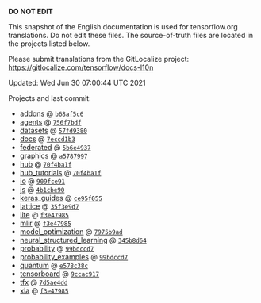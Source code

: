 __DO NOT EDIT__

This snapshot of the English documentation is used for tensorflow.org
translations. Do not edit these files. The source-of-truth files are located in
the projects listed below.

Please submit translations from the GitLocalize project: https://gitlocalize.com/tensorflow/docs-l10n

Updated: Wed Jun 30 07:00:44 UTC 2021

Projects and last commit:

- [addons](https://github.com/tensorflow/addons/tree/master/docs) @ <a href='https://github.com/tensorflow/addons/commit/b68af5c611dd06894ad282ec263a92e1681c83db'><code>b68af5c6</code></a>
- [agents](https://github.com/tensorflow/agents/tree/master/docs) @ <a href='https://github.com/tensorflow/agents/commit/756f7bdf493986c25eb585438134f1dbb8045b1b'><code>756f7bdf</code></a>
- [datasets](https://github.com/tensorflow/datasets/tree/master/docs) @ <a href='https://github.com/tensorflow/datasets/commit/57fd9380cb90c93131a82a98b056ee726ff734b4'><code>57fd9380</code></a>
- [docs](https://github.com/tensorflow/docs/tree/master/site/en) @ <a href='https://github.com/tensorflow/docs/commit/7eccd1b3ccd4c83acfce2e80a1c7bd3e43970ed1'><code>7eccd1b3</code></a>
- [federated](https://github.com/tensorflow/federated/tree/master/docs) @ <a href='https://github.com/tensorflow/federated/commit/5b6e4937a2ddf92856c043e21cfe341457ef156e'><code>5b6e4937</code></a>
- [graphics](https://github.com/tensorflow/graphics/tree/master/tensorflow_graphics/g3doc) @ <a href='https://github.com/tensorflow/graphics/commit/a57879977f032f0669f06e37b8db121c171e85cd'><code>a5787997</code></a>
- [hub](https://github.com/tensorflow/hub/tree/master/docs) @ <a href='https://github.com/tensorflow/hub/commit/70f4ba1fd32ce7c1d9fc258b2ed7af890e50b95c'><code>70f4ba1f</code></a>
- [hub_tutorials](https://github.com/tensorflow/hub/tree/master/examples/colab) @ <a href='https://github.com/tensorflow/hub/commit/70f4ba1fd32ce7c1d9fc258b2ed7af890e50b95c'><code>70f4ba1f</code></a>
- [io](https://github.com/tensorflow/io/tree/master/docs) @ <a href='https://github.com/tensorflow/io/commit/909fce918a83ffdefe74ef1c1c722151bfb34ffb'><code>909fce91</code></a>
- [js](https://github.com/tensorflow/tfjs-website/tree/master/docs) @ <a href='https://github.com/tensorflow/tfjs-website/commit/4b1cbe9076f03e713de2772442b86c1e2ce68171'><code>4b1cbe90</code></a>
- [keras_guides](https://github.com/tensorflow/docs/tree/snapshot-keras/site/en/guide/keras) @ <a href='https://github.com/tensorflow/docs/commit/ce95f055f483934b8468d7d8e627a2d3a64737b0'><code>ce95f055</code></a>
- [lattice](https://github.com/tensorflow/lattice/tree/master/docs) @ <a href='https://github.com/tensorflow/lattice/commit/35f3e9d7da7f90a700d7a903e1818e82965f245c'><code>35f3e9d7</code></a>
- [lite](https://github.com/tensorflow/tensorflow/tree/master/tensorflow/lite/g3doc) @ <a href='https://github.com/tensorflow/tensorflow/commit/f3e479855e2b18fd299250951a190fb746679141'><code>f3e47985</code></a>
- [mlir](https://github.com/tensorflow/tensorflow/tree/master/tensorflow/compiler/mlir/g3doc) @ <a href='https://github.com/tensorflow/tensorflow/commit/f3e479855e2b18fd299250951a190fb746679141'><code>f3e47985</code></a>
- [model_optimization](https://github.com/tensorflow/model-optimization/tree/master/tensorflow_model_optimization/g3doc) @ <a href='https://github.com/tensorflow/model-optimization/commit/7975b9ad2c582f13b99ac0cd91f25b4ea62a9dbe'><code>7975b9ad</code></a>
- [neural_structured_learning](https://github.com/tensorflow/neural-structured-learning/tree/master/g3doc) @ <a href='https://github.com/tensorflow/neural-structured-learning/commit/345b8d644dd7745179263bf6dc9aeb8a921528f4'><code>345b8d64</code></a>
- [probability](https://github.com/tensorflow/probability/tree/master/tensorflow_probability/g3doc) @ <a href='https://github.com/tensorflow/probability/commit/99bdccd79ff4522427f6add5f436668910275932'><code>99bdccd7</code></a>
- [probability_examples](https://github.com/tensorflow/probability/tree/master/tensorflow_probability/examples/jupyter_notebooks) @ <a href='https://github.com/tensorflow/probability/commit/99bdccd79ff4522427f6add5f436668910275932'><code>99bdccd7</code></a>
- [quantum](https://github.com/tensorflow/quantum/tree/master/docs) @ <a href='https://github.com/tensorflow/quantum/commit/e578c38c97e89de9dd12446e52a0ed9facbf4df2'><code>e578c38c</code></a>
- [tensorboard](https://github.com/tensorflow/tensorboard/tree/master/docs) @ <a href='https://github.com/tensorflow/tensorboard/commit/9ccac91701a7c1bbaae7e9304c8dbbceb7251ca5'><code>9ccac917</code></a>
- [tfx](https://github.com/tensorflow/tfx/tree/master/docs) @ <a href='https://github.com/tensorflow/tfx/commit/7d5ae4dd6b2d7af693637a405a70a18085afc37a'><code>7d5ae4dd</code></a>
- [xla](https://github.com/tensorflow/tensorflow/tree/master/tensorflow/compiler/xla/g3doc) @ <a href='https://github.com/tensorflow/tensorflow/commit/f3e479855e2b18fd299250951a190fb746679141'><code>f3e47985</code></a>


